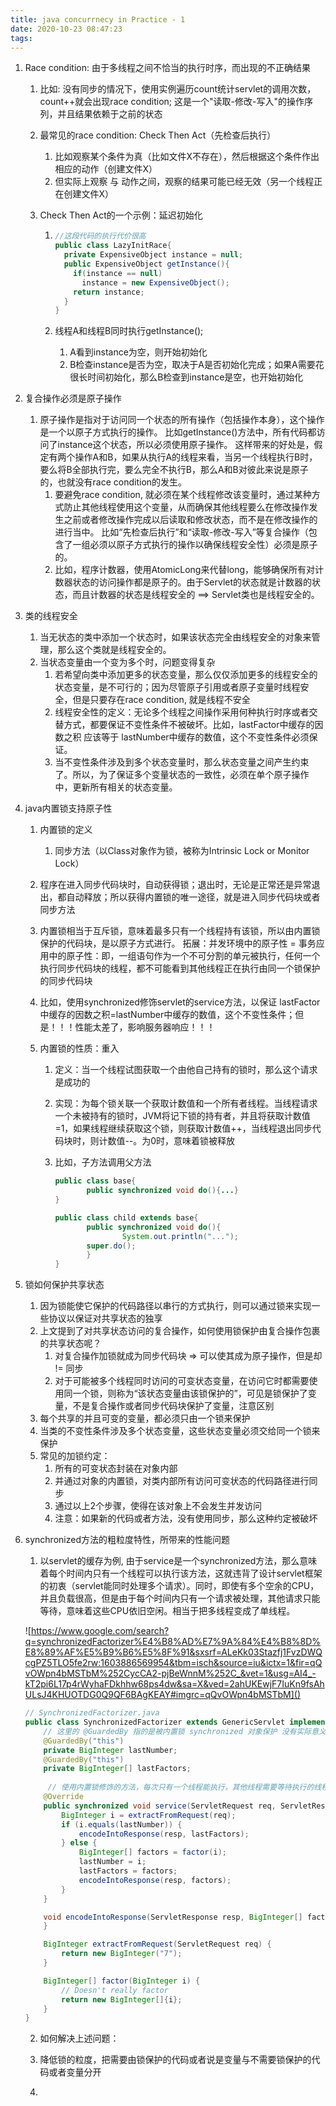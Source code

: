 ```yaml
---
title: java concurrnecy in Practice - 1
date: 2020-10-23 08:47:23
tags:
---
```




1. Race condition: 由于多线程之间不恰当的执行时序，而出现的不正确结果

   1. 比如: 没有同步的情况下，使用实例遍历count统计servlet的调用次数，count++就会出现race condition;
      这是一个"读取-修改-写入"的操作序列，并且结果依赖于之前的状态

   2. 最常见的race condition: Check Then Act（先检查后执行）

      1. 比如观察某个条件为真（比如文件X不存在），然后根据这个条件作出相应的动作（创建文件X）
      2. 但实际上观察 与 动作之间，观察的结果可能已经无效（另一个线程正在创建文件X）

   3. Check Then Act的一个示例：延迟初始化

      1. ```java
         //这段代码的执行代价很高
         public class LazyInitRace{
           private ExpensiveObject instance = null;
           public ExpensiveObject getInstance(){
             if(instance == null)
               instance = new ExpensiveObject();
             return instance;
           }
         }
         ```

      2. 线程A和线程B同时执行getInstance();

         1. A看到instance为空，则开始初始化
         2. B检查instance是否为空，取决于A是否初始化完成；如果A需要花很长时间初始化，那么B检查到instance是空，也开始初始化

2. 复合操作必须是原子操作

   1. 原子操作是指对于访问同一个状态的所有操作（包括操作本身），这个操作是一个以原子方式执行的操作。
      比如getInstance()方法中，所有代码都访问了instance这个状态，所以必须使用原子操作。
      这样带来的好处是，假定有两个操作A和B，如果从执行A的线程来看，当另一个线程执行B时，要么将B全部执行完，要么完全不执行B，那么A和B对彼此来说是原子的，也就没有race condition的发生。
      1. 要避免race condition, 就必须在某个线程修改该变量时，通过某种方式防止其他线程使用这个变量，从而确保其他线程要么在修改操作发生之前或者修改操作完成以后读取和修改状态，而不是在修改操作的进行当中。
         比如“先检查后执行”和“读取-修改-写入”等复合操作（包含了一组必须以原子方式执行的操作以确保线程安全性）必须是原子的。
      2. 比如，程序计数器，使用AtomicLong来代替long，能够确保所有对计数器状态的访问操作都是原子的。由于Servlet的状态就是计数器的状态，而且计数器的状态是线程安全的 ==> Servlet类也是线程安全的。

3. 类的线程安全

   1. 当无状态的类中添加一个状态时，如果该状态完全由线程安全的对象来管理，那么这个类就是线程安全的。
   2. 当状态变量由一个变为多个时，问题变得复杂
      1. 若希望向类中添加更多的状态变量，那么仅仅添加更多的线程安全的状态变量，是不可行的；因为尽管原子引用或者原子变量时线程安全，但是只要存在race condition, 就是线程不安全
      2. 线程安全性的定义：无论多个线程之间操作采用何种执行时序或者交替方式，都要保证不变性条件不被破坏。比如，lastFactor中缓存的因数之积 应该等于 lastNumber中缓存的数值，这个不变性条件必须保证。
      3. 当不变性条件涉及到多个状态变量时，那么状态变量之间产生约束了。所以，为了保证多个变量状态的一致性，必须在单个原子操作中，更新所有相关的状态变量。

4. java内置锁支持原子性

   1. 内置锁的定义
      
      1. 同步方法（以Class对象作为锁，被称为Intrinsic Lock or Monitor Lock）
      
   2. 程序在进入同步代码块时，自动获得锁；退出时，无论是正常还是异常退出，都自动释放；所以获得内置锁的唯一途径，就是进入同步代码块或者同步方法
   
   3. 内置锁相当于互斥锁，意味着最多只有一个线程持有该锁，所以由内置锁保护的代码块，是以原子方式进行。
      拓展：并发环境中的原子性 = 事务应用中的原子性：即，一组语句作为一个不可分割的单元被执行，任何一个执行同步代码块的线程，都不可能看到其他线程正在执行由同一个锁保护的同步代码块
      
   4. 比如，使用synchronized修饰servlet的service方法，以保证 lastFactor中缓存的因数之积=lastNumber中缓存的数值，这个不变性条件；但是！！！性能太差了，影响服务器响应！！！
   
   5. 内置锁的性质：重入
   
      1. 定义：当一个线程试图获取一个由他自己持有的锁时，那么这个请求是成功的
   
      2. 实现：为每个锁关联一个获取计数值和一个所有者线程。当线程请求一个未被持有的锁时，JVM将记下锁的持有者，并且将获取计数值=1，如果线程继续获取这个锁，则获取计数值++，当线程退出同步代码块时，则计数值--。为0时，意味着锁被释放
   
      3. 比如，子方法调用父方法
   
         ```java
         public class base{
         		public synchronized void do(){...}
         }
         
         public class child extends base{
         		public synchronized void do(){
         				System.out.println("...");
               	super.do();
         		}
         }
         ```

5. 锁如何保护共享状态

   1. 因为锁能使它保护的代码路径以串行的方式执行，则可以通过锁来实现一些协议以保证对共享状态的独享
   2. 上文提到了对共享状态访问的复合操作，如何使用锁保护由复合操作包裹的共享状态呢？
      1. 对复合操作加锁就成为同步代码块 => 可以使其成为原子操作，但是却 != 同步
      2. 对于可能被多个线程同时访问的可变状态变量，在访问它时都需要使用同一个锁，则称为“该状态变量由该锁保护的”，可见是锁保护了变量，不是复合操作或者同步代码块保护了变量，注意区别
   3. 每个共享的并且可变的变量，都必须只由一个锁来保护
   4. 当类的不变性条件涉及多个状态变量，这些状态变量必须交给同一个锁来保护
   5. 常见的加锁约定：
      1. 所有的可变状态封装在对象内部
      2. 并通过对象的内置锁，对类内部所有访问可变状态的代码路径进行同步
      3. 通过以上2个步骤，使得在该对象上不会发生并发访问
      4. 注意：如果新的代码或者方法，没有使用同步，那么这种约定被破坏

6. synchronized方法的粗粒度特性，所带来的性能问题
   1. 以servlet的缓存为例, 由于service是一个synchronized方法，那么意味着每个时间内只有一个线程可以执行该方法，这就违背了设计servlet框架的初衷（servlet能同时处理多个请求）。同时，即使有多个空余的CPU，并且负载很高，但是由于每个时间内只有一个请求被处理，其他请求只能等待，意味着这些CPU依旧空闲。相当于把多线程变成了单线程。

   
     ![https://www.google.com/search?q=synchronizedFactorizer%E4%B8%AD%E7%9A%84%E4%B8%8D%E8%89%AF%E5%B9%B6%E5%8F%91&sxsrf=ALeKk03Stazfj1FvzDWQcgPZ5TLO5fe2rw:1603886569954&tbm=isch&source=iu&ictx=1&fir=qQvOWpn4bMSTbM%252CycCA2-pjBeWnnM%252C_&vet=1&usg=AI4_-kT2pi6L17p4rWyhaFDkhhw68ps4dw&sa=X&ved=2ahUKEwjF7IuKn9fsAhULsJ4KHUOTDG0Q9QF6BAgKEAY#imgrc=qQvOWpn4bMSTbM]()
   
   ```java
   // SynchronizedFactorizer.java
   public class SynchronizedFactorizer extends GenericServlet implements Servlet {
       // 这里的 @GuardedBy 指的是被内置锁 synchronized 对象保护 没有实际意义，是一个语义化的注解
       @GuardedBy("this")
       private BigInteger lastNumber;
       @GuardedBy("this")
       private BigInteger[] lastFactors;
   		
     	// 使用内置锁修饰的方法，每次只有一个线程能执行，其他线程需要等待执行的线程方法调用完后释放锁
       @Override
       public synchronized void service(ServletRequest req, ServletResponse resp) {
           BigInteger i = extractFromRequest(req);
           if (i.equals(lastNumber)) {
               encodeIntoResponse(resp, lastFactors);
           } else {
               BigInteger[] factors = factor(i);
               lastNumber = i;
               lastFactors = factors;
               encodeIntoResponse(resp, factors);
           }
       }
   
       void encodeIntoResponse(ServletResponse resp, BigInteger[] factors) {
       }
   
       BigInteger extractFromRequest(ServletRequest req) {
           return new BigInteger("7");
       }
   
       BigInteger[] factor(BigInteger i) {
           // Doesn't really factor
           return new BigInteger[]{i};
       }
   }
   ```
   
   2. 如何解决上述问题：
   
     1. 降低锁的粒度，把需要由锁保护的代码或者说是变量与不需要锁保护的代码或者变量分开
     2. 

